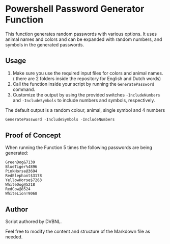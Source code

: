 
# Powershell Password Generator Function

This function generates random passwords with various options. It uses animal names and colors and can be expanded with random numbers, and symbols in the generated passwords.

## Usage

1. Make sure you use the required input files for colors and animal names. ( there are 2 folders inside the repository for English and Dutch words)
2. Call the function inside your script by running the `GeneratePassword` command.
3. Customize the output by using the provided switches `-IncludeNumbers` and `-IncludeSymbols` to include numbers and symbols, respectively.

The default output is a random colour, animal, single symbol and 4 numbers

```powershell
GeneratePassword -IncludeSymbols -IncludeNumbers
```

## Proof of Concept

When running the Function 5 times the following passwords are being generated:

```
GreenDog&7139
BlueTiger%4896
PinkHorse@3694
RedElephant$3178
YellowHorse$7263
WhiteDog@5218
RedCow@8524
WhiteLion!9068
```


## Author

Script authored by DVBNL.

Feel free to modify the content and structure of the Markdown file as needed.
